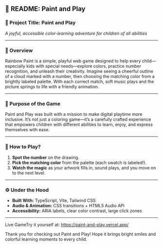 ## 🧬 README: Paint and Play

### 🎨 Project Title: Paint and Play

*A joyful, accessible color-learning adventure for children of all abilities*

---

### 👶 Overview

Rainbow Paint is a simple, playful web game designed to help every child—especially kids with special needs—explore colors, practice number recognition, and unleash their creativity. Imagine seeing a cheerful outline of a cloud marked with a number, then choosing the matching color from a brightly labeled palette. With each correct match, soft music plays and the picture springs to life with a friendly animation.

---

### 🎯 Purpose of the Game

Paint and Play was built with a mission to make digital playtime more inclusive. It’s not just a coloring game—it’s a carefully crafted experience that empowers children with different abilities to learn, enjoy, and express themselves with ease.

---

### 🧹 How to Play?

1. **Spot the number** on the drawing.
2. **Pick the matching color** from the palette (each swatch is labeled!).
3. **Watch the magic** as your artwork fills in, sound plays, and you move on to the next level.

---

### ⚙️ Under the Hood

* **Built With:** TypeScript, Vite, Tailwind CSS
* **Audio & Animation:** CSS transitions + HTML5 Audio API
* **Accessibility:** ARIA labels, clear color contrast, large click zones

---
 Live GameTry it yourself at: https://paint-and-play.vercel.app/


Thank you for checking out Paint and Play! Hope it brings bright smiles and colorful learning moments to every child.
